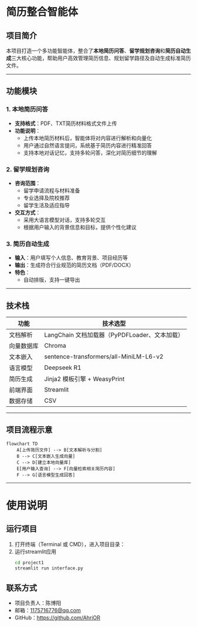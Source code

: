 # 简历整合智能体

## 项目简介
本项目打造一个多功能智能体，整合了**本地简历问答**、**留学规划咨询**和**简历自动生成**三大核心功能，帮助用户高效管理简历信息、规划留学路径及自动生成标准简历文件。

---

## 功能模块

### 1. 本地简历问答
- **支持格式**：PDF、TXT简历材料格式文件上传
- **功能说明**：
  - 上传本地简历材料后，智能体将对内容进行解析和向量化
  - 用户通过自然语言提问，系统基于简历内容进行精准回答
  - 支持本地对话记忆，支持多轮问答，深化对简历细节的理解

### 2. 留学规划咨询
- **咨询范围**：
  - 留学申请流程与材料准备
  - 专业选择及院校推荐
  - 留学生活及适应指导
- **交互方式**：
  - 采用大语言模型对话，支持多轮交互
  - 根据用户输入的背景信息和目标，提供个性化建议

### 3. 简历自动生成
- **输入**：用户填写个人信息、教育背景、项目经历等
- **输出**：生成符合行业规范的简历文档（PDF/DOCX）
- **特色**：
  - 自动排版，支持一键导出

---

## 技术栈

| 功能         | 技术选型                         |
| ------------ | -------------------------------- |
| 文档解析     | LangChain 文档加载器（PyPDFLoader、文本加载） |
| 向量数据库   | Chroma                   |
| 文本嵌入     | sentence-transformers/all-MiniLM-L6-v2 |
| 语言模型     | Deepseek R1    |
| 简历生成     | Jinja2 模板引擎 + WeasyPrint |
| 前端界面     | Streamlit                       |
| 数据存储     | CSV        |

---

## 项目流程示意

```mermaid
flowchart TD
    A[上传简历文件] --> B[文本解析与分割]
    B --> C[文本嵌入生成向量]
    C --> D[建立本地向量库]
    E[用户输入查询] --> F[向量检索相关简历内容]
    F --> G[语言模型生成回答]
```

---

# 使用说明

## 运行项目
1. 打开终端（Terminal 或 CMD），进入项目目录：
2. 运行streamlit应用
    ```bash
   cd project1
   streamlit run interface.py
  ## 联系方式
- 项目负责人：陈博阳
- 邮箱：1175716776@qq.com
- GitHub：https://github.com/AhriOR
